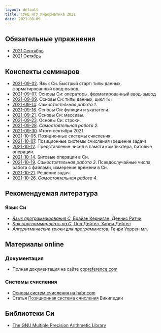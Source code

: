 ```yaml
---
layout: default
title: СУНЦ НГУ Информатика 2021
date: 2021-08-09
---
```


## Обязательные упражнения

* [2021 Сентябрь](monthly-assignment/2021-09.md)
* [2021 Октябрь](monthly-assignment/2021-10.md)

## Конспекты семинаров

* [2021-09-02](seminars/2021-09-02/synopsis.md). Язык Си. Быстрый старт: типы данных, форматированный ввод-вывод.
* [2021-09-07](seminars/2021-09-07/synopsis.md). Основы Си: операторы, форматированный ввод-вывод
* [2021-09-09](seminars/2021-09-09/synopsis.md). Основы Си: типы данных, цикл `for`
* [2021-09-14](seminars/2021-09-14/synopsis.md). *Самостоятельная работа 1*.
* [2021-09-16](seminars/2021-09-16/synopsis.md). Основы Си: функции и указатели.
* [2021-09-21](seminars/2021-09-21/synopsis.md). Основы Си: массивы.
* [2021-09-23](seminars/2021-09-23/synopsis.md). Основы Си: строки.
* [2021-09-28](seminars/2021-09-28/synopsis.md). *Самостоятельная работа 2*.
* [2021-09-30](seminars/2021-09-30/synopsis.md). Итоги сентября 2021.
* [2021-10-05](seminars/2021-10-05/synopsis.md). Позиционные системы счисления.
* [2021-10-07](seminars/2021-10-07/synopsis.md). Позиционные системы счисления (решение задач)
* [2021-10-12](seminars/2021-10-12/synopsis.md). Представление чисел в памяти компьютера, битовые операции.
* [2021-10-14](seminars/2021-10-14/synopsis.md). Битовые операции в Си.
* [2021-10-19](seminars/2021-10-19/synopsis.md). *Самостоятельная работа 3*. Псевдослучайные числа, работа с файлами, измерение времени в Си.
* [2021-10-21](seminars/2021-10-21/synopsis.md). Решение задач.
* [2021-10-26](seminars/2021-10-26/synopsis.md). *Самостоятельная работа 4*.

## Рекомендуемая литература

### Язык Си

* [*Язык программирования C*, Брайан Керниган, Деннис Ритчи](https://www.ozon.ru/product/yazyk-programmirovaniya-c-150133610/?gclid=Cj0KCQjw-NaJBhDsARIsAAja6dNAfrW8a8JG2ou2VjSoLr-mj-F1snU95v1XG56Pd4rPuig6JBoOnw4aAnU0EALw_wcB&sh=75HegSMH&utm_campaign=RF_Product_Shopping_Books_super&utm_medium=cpc&utm_source=google)
* [*Как программировать на С*, Пол Дейтел, Харви Дейтел](https://www.ozon.ru/product/algoritmicheskie-tryuki-dlya-programmistov-23968713/?sh=tqvOX1J2)
* [*Алгоритмические трюки для программистов*, Генри Уоррен мл.](https://www.ozon.ru/product/algoritmicheskie-tryuki-dlya-programmistov-23968713/?sh=MX45T21Q)


## Материалы online

### Документация

* Полная документация на сайте [cppreference.com](https://ru.cppreference.com/w/c)

### Системы счисления

* [Основы систем счисления на habr.com](https://habr.com/ru/post/124395/)
* Статья [Позиционная система счисления](https://ru.wikipedia.org/wiki/%D0%9F%D0%BE%D0%B7%D0%B8%D1%86%D0%B8%D0%BE%D0%BD%D0%BD%D0%B0%D1%8F_%D1%81%D0%B8%D1%81%D1%82%D0%B5%D0%BC%D0%B0_%D1%81%D1%87%D0%B8%D1%81%D0%BB%D0%B5%D0%BD%D0%B8%D1%8F) Википедии

## Библиотеки Си

* [The GNU Multiple Precision Arithmetic Library](https://gmplib.org)
